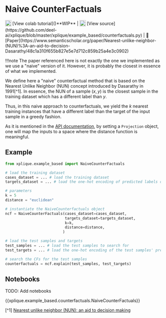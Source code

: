 # Naive CounterFactuals

<sub>
    <img src="https://upload.wikimedia.org/wikipedia/commons/d/d0/Google_Colaboratory_SVG_Logo.svg" width="20">
</sub> [View colab tutorial]()**WIP** |
<sub>
    <img src="https://upload.wikimedia.org/wikipedia/commons/9/91/Octicons-mark-github.svg" width="20">
</sub> [View source](https://github.com/deel-ai/xplique/blob/master/xplique/example_based/counterfactuals.py) |
📰 [Paper](https://www.semanticscholar.org/paper/Nearest-unlike-neighbor-(NUN)%3A-an-aid-to-decision-Dasarathy/48c1a310f655b827e5e7d712c859b25a4e3c0902)

!!!note
    The paper referenced here is not exactly the one we implemented as we use a "naive" version of it. However, it is probably the closest in essence of what we implemented.

We define here a "naive" counterfactual method that is based on the Nearest Unlike Neighbor (NUN) concept introduced by Dasarathy in 1991[^1]. In essence, the NUN of a sample $(x, y)$ is the closest sample in the training dataset which has a different label than $y$.

Thus, in this naive approach to counterfactuals, we yield the $k$ nearest training instances that have a different label than the target of the input sample in a greedy fashion. 

As it is mentioned in the [API documentation](../../api_example_based/), by setting a `Projection` object, one will map the inputs to a space where the distance function is meaningful.

## Example

```python
from xplique.example_based import NaiveCounterFactuals

# load the training dataset
cases_dataset = ... # load the training dataset
targets_dataset = ... # load the one-hot encoding of predicted labels of the training dataset

# parameters
k = 5
distance = "euclidean"

# instantiate the NaiveCounterfactuals object
ncf = NaiveCounterFactuals(cases_dataset=cases_dataset,
                           targets_dataset=targets_dataset,
                           k=k,
                           distance=distance,
                          )

# load the test samples and targets
test_samples = ... # load the test samples to search for
test_targets = ... # load the one-hot encoding of the test samples' predictions

# search the CFs for the test samples
counterfactuals = ncf.explain(test_samples, test_targets)
```

## Notebooks

TODO: Add notebooks

{{xplique.example_based.counterfactuals.NaiveCounterFactuals}}

[^1] [Nearest unlike neighbor (NUN): an aid to decision making](https://www.semanticscholar.org/paper/Nearest-unlike-neighbor-(NUN)%3A-an-aid-to-decision-Dasarathy/48c1a310f655b827e5e7d712c859b25a4e3c0902)